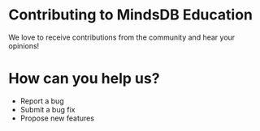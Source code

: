 # Contributing to MindsDB Education

We love to receive contributions from the community and hear your opinions! 

# How can you help us?

* Report a bug
* Submit a bug fix
* Propose new features
